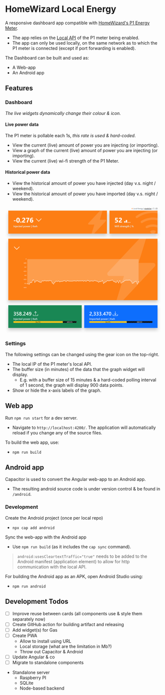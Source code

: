 # HomeWizard Local Energy

A responsive dashboard app compatible with [HomeWizard's P1 Energy Meter](https://www.homewizard.com/).
- The app relies on the [Local API](https://homewizard-energy-api.readthedocs.io/) of the P1 meter being enabled.
- The app can only be used locally, on the same network as to which the P1 meter is connected (except if port forwarding is enabled).

The Dashboard can be built and used as:
- A Web-app
- An Android app

## Features

### Dashboard

_The live widgets dynamically change their colour & icon._

#### Live power data
The P1 meter is pollable each 1s, _this rate is used & hard-coded_. 
- View the current (live) amount of power you are injecting (or importing).
- View a graph of the current (live) amount of power you are injecting (or importing).
- View the current (live) wi-fi strength of the P1 Meter.

#### Historical power data
- View the historical amount of power you have injected (day v.s. night / weekend).
- View the historical amount of power you have imported (day v.s. night / weekend).

![web-app-dashboard.png](web-app-dashboard.png)

### Settings

The following settings can be changed using the gear icon on the top-right.
- The local IP of the P1 meter's local API.
- The buffer size (in minutes) of the data that the graph widget will display.
  - E.g. with a buffer size of 15 minutes & a hard-coded polling interval of 1 second, the graph will display 900 data points.
- Show or hide the x-axis labels of the graph.

## Web app

Run `npm run start` for a dev server. 
- Navigate to `http://localhost:4200/`. The application will automatically reload if you change any of the source files.

To build the web app, use:
- `npm run build`

## Android app

Capacitor is used to convert the Angular web-app to an Android app.
- The resulting android source code is under version control & be found in `/android`.

### Development
Create the Android project (once per local repo)
- `npx cap add android`

Sync the web-app with the Android app
- Use `npm run build` (as it includes the `cap sync` command).

> `android:usesCleartextTraffic="true"` needs to be added to the Android manifest (application element) to allow for http communication with the local API.

For building the Android app as an APK, open Android Studio using:
- `npm run android`

## Development Todos
- [ ] Improve reuse between cards (all components use & style them separately now)
- [ ] Create GitHub action for building artifact and releasing
- [ ] Add widget(s) for Gas
- [ ] Create PWA
  - Allow to install using URL
  - Local storage (what are the limitation in Mb?)
  - Throw out Capacitor & Android 
- [ ] Update Angular & co
- [ ] Migrate to standalone components
- Standalone server
  - Raspberry PI
  - SQLite
  - Node-based backend

